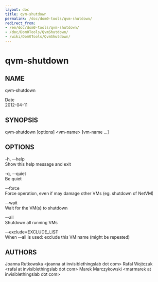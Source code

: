 ```yaml
---
layout: doc
title: qvm-shutdown
permalink: /doc/dom0-tools/qvm-shutdown/
redirect_from:
- /en/doc/dom0-tools/qvm-shutdown/
- /doc/Dom0Tools/QvmShutdown/
- /wiki/Dom0Tools/QvmShutdown/
---
```


qvm-shutdown
============

NAME
----

qvm-shutdown

Date  
2012-04-11

SYNOPSIS
--------

qvm-shutdown [options] \<vm-name\> [vm-name ...]

OPTIONS
-------

-h, --help  
Show this help message and exit

-q, --quiet  
Be quiet

--force  
Force operation, even if may damage other VMs (eg. shutdown of NetVM)

--wait  
Wait for the VM(s) to shutdown

--all  
Shutdown all running VMs

--exclude=EXCLUDE\_LIST  
When --all is used: exclude this VM name (might be repeated)

AUTHORS
-------

Joanna Rutkowska \<joanna at invisiblethingslab dot com\>
Rafal Wojtczuk \<rafal at invisiblethingslab dot com\>
Marek Marczykowski \<marmarek at invisiblethingslab dot com\>
